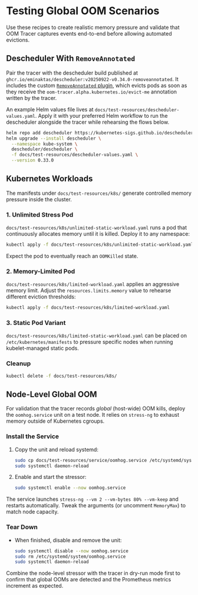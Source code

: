 # Testing Global OOM Scenarios

Use these recipes to create realistic memory pressure and validate that OOM Tracer captures events end-to-end before allowing automated evictions.

## Descheduler With `RemoveAnnotated`

Pair the tracer with the descheduler build published at `ghcr.io/eminaktas/descheduler:v20250922-v0.34.0-removeannotated`. It includes the custom [`RemoveAnnotated` plugin](https://github.com/eminaktas/descheduler/tree/plugin/removeannotated), which evicts pods as soon as they receive the `oom-tracer.alpha.kubernetes.io/evict-me` annotation written by the tracer.

An example Helm values file lives at `docs/test-resources/descheduler-values.yaml`. Apply it with your preferred Helm workflow to run the descheduler alongside the tracer while rehearsing the flows below.

```bash
helm repo add descheduler https://kubernetes-sigs.github.io/descheduler/
helm upgrade --install descheduler \
  --namespace kube-system \
  descheduler/descheduler \
  -f docs/test-resources/descheduler-values.yaml \
  --version 0.33.0
```

## Kubernetes Workloads

The manifests under `docs/test-resources/k8s/` generate controlled memory pressure inside the cluster.

### 1. Unlimited Stress Pod

`docs/test-resources/k8s/unlimited-static-workload.yaml` runs a pod that continuously allocates memory until it is killed. Deploy it to any namespace:

```bash
kubectl apply -f docs/test-resources/k8s/unlimited-static-workload.yaml
```

Expect the pod to eventually reach an `OOMKilled` state.

### 2. Memory-Limited Pod

`docs/test-resources/k8s/limited-workload.yaml` applies an aggressive memory limit. Adjust the `resources.limits.memory` value to rehearse different eviction thresholds:

```bash
kubectl apply -f docs/test-resources/k8s/limited-workload.yaml
```

### 3. Static Pod Variant

`docs/test-resources/k8s/limited-static-workload.yaml` can be placed on `/etc/kubernetes/manifests` to pressure specific nodes when running kubelet-managed static pods.

### Cleanup

```bash
kubectl delete -f docs/test-resources/k8s/
```

## Node-Level Global OOM

For validation that the tracer records *global* (host-wide) OOM kills, deploy the `oomhog.service` unit on a test node. It relies on `stress-ng` to exhaust memory outside of Kubernetes cgroups.

### Install the Service

1. Copy the unit and reload systemd:
   ```bash
   sudo cp docs/test-resources/service/oomhog.service /etc/systemd/system/
   sudo systemctl daemon-reload
   ```
2. Enable and start the stressor:
   ```bash
   sudo systemctl enable --now oomhog.service
   ```

The service launches `stress-ng --vm 2 --vm-bytes 80% --vm-keep` and restarts automatically. Tweak the arguments (or uncomment `MemoryMax`) to match node capacity.

### Tear Down

- When finished, disable and remove the unit:
  ```bash
  sudo systemctl disable --now oomhog.service
  sudo rm /etc/systemd/system/oomhog.service
  sudo systemctl daemon-reload
  ```

Combine the node-level stressor with the tracer in dry-run mode first to confirm that global OOMs are detected and the Prometheus metrics increment as expected.
